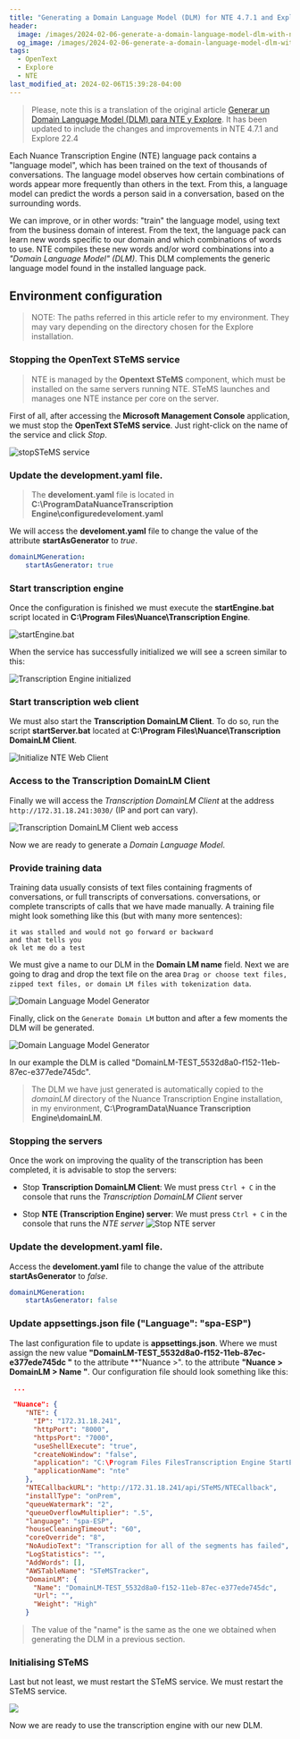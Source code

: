 ```yaml
---
title: "Generating a Domain Language Model (DLM) for NTE 4.7.1 and Explore 22.4"
header:
  image: /images/2024-02-06-generate-a-domain-language-model-dlm-with-nte-4-7-1-y-explore/24-nte-transcribe-2nd-time.png
  og_image: /images/2024-02-06-generate-a-domain-language-model-dlm-with-nte-4-7-1-y-explore/24-nte-transcribe-2nd-time.png
tags:
  - OpenText
  - Explore
  - NTE
last_modified_at: 2024-02-06T15:39:28-04:00
---
```


> Please, note this is a translation of the original article
> [Generar un Domain Language Model (DLM) para NTE y Explore](/2021-07-31-genera-un-domain-language-model-dlm-nte-y-explore).
> It has been updated to include the changes and improvements in NTE 4.7.1 and Explore 22.4

Each Nuance Transcription Engine (NTE) language pack contains a "language model", 
which has been trained on the text of thousands of conversations. The language model observes how certain 
combinations of words appear more frequently than others in the text. From this, a language model can 
predict the words a person said in a conversation, based on the surrounding words.

We can improve, or in other words: "train" the language model, using text from the business domain of interest. 
From the text, the language pack can learn new words specific to our domain and which combinations of words to use. 
NTE compiles these new words and/or word combinations into a *"Domain Language Model" (DLM)*. This DLM complements the 
generic language model found in the installed language pack.


## Environment configuration

> NOTE: The paths referred in this article refer to my environment. 
> They may vary depending on the directory chosen for the Explore installation.


### Stopping the OpenText STeMS service  

> NTE is managed by the **Opentext STeMS** component, which must be installed on the same 
> servers running NTE. STeMS launches and manages one NTE instance per core on the server.

First of all, after accessing the **Microsoft Management Console** application, we must stop 
the **OpenText STeMS service**. Just right-click on the name of the service and click *Stop*.

![stopSTeMS service](/images/2024-02-06-generate-a-domain-language-model-dlm-with-nte-4-7-1-y-explore/01-stop-STeMS-service.png)


### Update the development.yaml file.  

> The **develoment.yaml** file is located in 
> **C:\ProgramDataNuanceTranscription Engine\configuredeveloment.yaml**


We will access the **develoment.yaml** file to change the value of the attribute 
**startAsGenerator** to *true*.

```yaml
domainLMGeneration:
    startAsGenerator: true  
```

### Start transcription engine  

Once the configuration is finished we must execute the **startEngine.bat** script 
located in **C:\Program Files\Nuance\Transcription Engine**.

![startEngine.bat](/images/2024-02-06-generate-a-domain-language-model-dlm-with-nte-4-7-1-y-explore/06-start-transcription-engine.png)

When the service has successfully initialized we will see a screen similar to this:
 
![Transcription Engine initialized](/images/2024-02-06-generate-a-domain-language-model-dlm-with-nte-4-7-1-y-explore/07-transcription-engine-started.png)


### Start transcription web client

We must also start the **Transcription DomainLM Client**. To do so, run the script **startServer.bat** 
located at **C:\Program Files\Nuance\Transcription DomainLM Client**.

![Initialize NTE Web Client](/images/2024-02-06-generate-a-domain-language-model-dlm-with-nte-4-7-1-y-explore/starServer-bat-transcription-domain-lm-client.png)


### Access to the Transcription DomainLM Client

Finally we will access the *Transcription DomainLM Client* at the address `http://172.31.18.241:3030/` (IP and port can vary).

![Transcription DomainLM Client web access](/images/2024-02-06-generate-a-domain-language-model-dlm-with-nte-4-7-1-y-explore/transcription-domainlm-client.png)

Now we are ready to generate a *Domain Language Model*.

### Provide training data

Training data usually consists of text files containing fragments of conversations, or full transcripts of conversations. 
conversations, or complete transcripts of calls that we have made manually.
A training file might look something like this (but with many more sentences):

```
it was stalled and would not go forward or backward
and that tells you
ok let me do a test
```

We must give a name to our DLM in the **Domain LM name** field. Next we are going to 
drag and drop the text file on the area 
`Drag or choose text files, zipped text files, or domain LM files with tokenization data`.

![Domain Language Model Generator](/images/2024-02-06-generate-a-domain-language-model-dlm-with-nte-4-7-1-y-explore/domain-language-model-generator.png)

Finally, click on the `Generate Domain LM` button and after a few moments the DLM will be generated.

![Domain Language Model Generator](/images/2024-02-06-generate-a-domain-language-model-dlm-with-nte-4-7-1-y-explore/domain-language-model-generated.png)

In our example the DLM is called "DomainLM-TEST_5532d8a0-f152-11eb-87ec-e377ede745dc".

> The DLM we have just generated is automatically copied to the 
> *domainLM* directory of the Nuance Transcription Engine installation, 
> in my environment, **C:\ProgramData\Nuance Transcription Engine\domainLM**.

### Stopping the servers

Once the work on improving the quality of the transcription has been completed, it is advisable to stop the servers:

   - Stop **Transcription DomainLM Client**: We must press `Ctrl + C` in the console that runs the 
   *Transcription DomainLM Client* server

   - Stop **NTE (Transcription Engine) server**: We must press `Ctrl + C` in the console that runs the 
   *NTE server*
   ![Stop NTE server](/images/2024-02-06-generate-a-domain-language-model-dlm-with-nte-4-7-1-y-explore/17-stop-server-transcription-engine.png)


### Update the development.yaml file.  

Access the **develoment.yaml** file to change the value of the attribute 
**startAsGenerator** to *false*.


```yaml
domainLMGeneration:
    startAsGenerator: false  
```

### Update appsettings.json file ("Language": "spa-ESP")  

The last configuration file to update is **appsettings.json**. Where 
we must assign the new value **"DomainLM-TEST_5532d8a0-f152-11eb-87ec-e377ede745dc "** to the attribute **"Nuance >". 
to the attribute **"Nuance > DomainLM > Name "**. Our configuration file should look something like this:


```json
 ...
 
 "Nuance": {
    "NTE": {
      "IP": "172.31.18.241",
      "httpPort": "8000",
      "httpsPort": "7000",
      "useShellExecute": "true",
      "createNoWindow": "false",
      "application": "C:\Program Files FilesTranscription Engine StartEngine.bat",
      "applicationName": "nte"
    },
    "NTECallbackURL": "http://172.31.18.241/api/STeMS/NTECallback",
    "installType": "onPrem",
    "queueWatermark": "2",
    "queueOverflowMultiplier": ".5",
    "language": "spa-ESP",
    "houseCleaningTimeout": "60",
    "coreOverride": "8",
    "NoAudioText": "Transcription for all of the segments has failed",
    "LogStatistics": "",
	"AddWords": [],
    "AWSTableName": "STeMSTracker",
	"DomainLM": {
      "Name": "DomainLM-TEST_5532d8a0-f152-11eb-87ec-e377ede745dc",
      "Url": "",
      "Weight": "High"
    }

```


> The value of the "name" is the same as the one we obtained when generating the DLM in a previous section.

### Initialising STeMS

Last but not least, we must restart the STeMS service. We must restart the STeMS service.

![](/images/2024-02-06-generate-a-domain-language-model-dlm-with-nte-4-7-1-y-explore/starting-stems.png)

Now we are ready to use the transcription engine with our new DLM.
